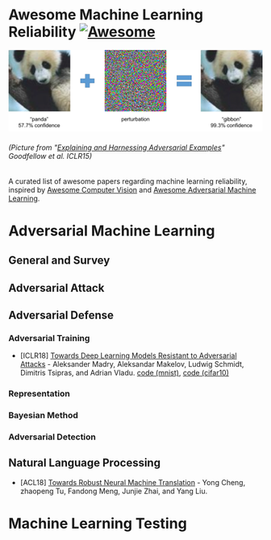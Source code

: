# Awesome Machine Learning Reliability [![Awesome](https://awesome.re/badge.svg)](https://awesome.re)
![Awesome Machine Learning On Source Code](img/adversarial_example.png)
###### (*Picture from "[Explaining and Harnessing Adversarial Examples](https://arxiv.org/abs/1412.6572)" Goodfellow et al. ICLR15*)

A curated list of awesome papers regarding machine learning reliability, inspired by [Awesome Computer Vision](https://github.com/jbhuang0604/awesome-computer-vision) and [Awesome Adversarial Machine Learning](https://github.com/yenchenlin/awesome-adversarial-machine-learning).

# Adversarial Machine Learning

## General and Survey

## Adversarial Attack

## Adversarial Defense

### Adversarial Training

* [ICLR18] [Towards Deep Learning Models Resistant to Adversarial Attacks](https://arxiv.org/abs/1706.06083) - Aleksander Madry, Aleksandar Makelov, Ludwig Schmidt, Dimitris Tsipras, and Adrian Vladu. [code (mnist)](https://github.com/MadryLab/mnist_challenge), [code (cifar10)](https://github.com/MadryLab/cifar10_challenge)

### Representation

### Bayesian Method

### Adversarial Detection

## Natural Language Processing

* [ACL18] [Towards Robust Neural Machine Translation](http://aclweb.org/anthology/P18-1163) - Yong Cheng, zhaopeng Tu, Fandong Meng, Junjie Zhai, and Yang Liu.

# Machine Learning Testing
